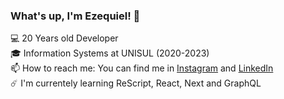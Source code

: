 ### What's up, I'm Ezequiel! 🤙

💻 20 Years old Developer <br/>
🎓 Information Systems at UNISUL (2020-2023)<br/>
📫  How to reach me: You can find me in [Instagram](https://www.instagram.com/_menneck/) and [LinkedIn](https://www.linkedin.com/in/ezequiel-menneck-7a05931a4/) <br/>
☄️ I'm currentely learning ReScript, React, Next and GraphQL<br/>
